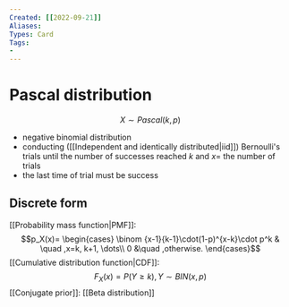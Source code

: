 ```yaml
---
Created: [[2022-09-21]]
Aliases: 
Types: Card
Tags: 
- 
---
```

# Pascal distribution
$$X\sim Pascal(k,p)$$
- negative binomial distribution
- conducting ([[Independent and identically distributed|iid]]) Bernoulli's trials until the number of successes reached $k$ and $x=$ the number of trials
- the last time of trial must be success
## Discrete form
[[Probability mass function|PMF]]: 
$$p_X(x)=
\begin{cases}
\binom {x-1}{k-1}\cdot(1-p)^{x-k}\cdot p^k & \quad ,x=k, k+1, \dots\\
0 &\quad ,otherwise.
\end{cases}$$
[[Cumulative distribution function|CDF]]: 
$$F_X(x)=P(Y\geq k), Y\sim BIN(x, p)$$
[[Conjugate prior]]: [[Beta distribution]]
